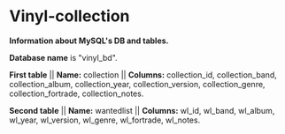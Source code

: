 # Vinyl-collection

<b>Information about MySQL's DB and tables.</b>

<b>Database name</b> is "vinyl_bd".

<b>First table</b> || 
<b>Name:</b> collection || 
<b>Columns:</b> collection_id, collection_band, collection_album, collection_year, collection_version, collection_genre, collection_fortrade, collection_notes.

<b>Second table</b> || 
<b>Name:</b> wantedlist || 
<b>Columns:</b> wl_id, wl_band, wl_album, wl_year, wl_version, wl_genre, wl_fortrade, wl_notes.
